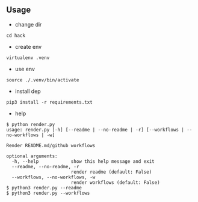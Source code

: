## Usage

- change dir

```
cd hack
```

- create env

```
virtualenv .venv
```

- use env

```
source ./.venv/bin/activate
```

- install dep

```
pip3 install -r requirements.txt
```

- help

```
$ python render.py
usage: render.py [-h] [--readme | --no-readme | -r] [--workflows | --no-workflows | -w]

Render README.md/github workflows

optional arguments:
  -h, --help            show this help message and exit
  --readme, --no-readme, -r
                        render readme (default: False)
  --workflows, --no-workflows, -w
                        render workflows (default: False)
$ python3 render.py --readme
$ python3 render.py --workflows
```
